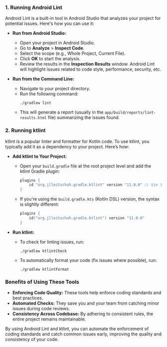 ### **1. Running Android Lint**
   Android Lint is a built-in tool in Android Studio that analyzes your project for potential issues. Here's how you can use it:

   - **Run from Android Studio:**
     - Open your project in Android Studio.
     - Go to **Analyze** > **Inspect Code**.
     - Select the scope (e.g., Whole Project, Current File).
     - Click **OK** to start the analysis.
     - Review the results in the **Inspection Results** window. Android Lint will highlight issues related to code style, performance, security, etc.

   - **Run from the Command Line:**
     - Navigate to your project directory.
     - Run the following command:
       ```
       ./gradlew lint
       ```
     - This will generate a report (usually in the `app/build/reports/lint-results.html` file) summarizing the issues found.

### **2. Running ktlint**
   ktlint is a popular linter and formatter for Kotlin code. To use ktlint, you typically add it as a dependency to your project. Here’s how:

   - **Add ktlint to Your Project:**
     - Open your `build.gradle` file at the root project level and add the ktlint Gradle plugin:
       ```gradle
       plugins {
           id "org.jlleitschuh.gradle.ktlint" version "11.0.0" // Use the latest version
       }
       ```
     - If you're using the `build.gradle.kts` (Kotlin DSL) version, the syntax is slightly different:
       ```kotlin
       plugins {
           id("org.jlleitschuh.gradle.ktlint") version "11.0.0"
       }
       ```
   
   - **Run ktlint:**
     - To check for linting issues, run:
       ```
       ./gradlew ktlintCheck
       ```
     - To automatically format your code (fix issues where possible), run:
       ```
       ./gradlew ktlintFormat
       ```

### **Benefits of Using These Tools**
- **Enforcing Code Quality:** These tools help enforce coding standards and best practices.
- **Automated Checks:** They save you and your team from catching minor issues during code reviews.
- **Consistency Across Codebase:** By adhering to consistent rules, the entire project remains maintainable.

By using Android Lint and ktlint, you can automate the enforcement of coding standards and catch common issues early, improving the quality and consistency of your code.
